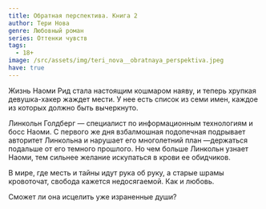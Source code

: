 ```yaml
---
title: Обратная перспектива. Книга 2
author: Тери Нова
genre: Любовный роман
series: Оттенки чувств
tags:
  - 18+
image: /src/assets/img/teri_nova__obratnaya_perspektiva.jpeg
have: true
---
```

Жизнь Наоми Рид стала настоящим кошмаром наяву, и теперь хрупкая девушка-хакер жаждет мести. У нее есть список из семи имен, каждое из которых должно быть вычеркнуто.

Линкольн Голдберг — специалист по информационным технологиям и босс Наоми. С первого же дня взбалмошная подопечная подрывает авторитет Линкольна и нарушает его многолетний план —держаться подальше от его темного прошлого. Но чем больше Линкольн узнает Наоми, тем сильнее желание искупаться в крови ее обидчиков.

В мире, где месть и тайны идут рука об руку, а старые шрамы кровоточат, свобода кажется недосягаемой. Как и любовь.

Сможет ли она исцелить уже израненные души?
